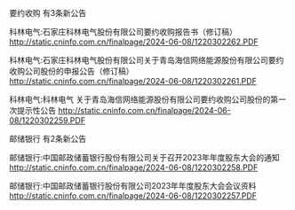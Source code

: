 要约收购 有3条新公告 

科林电气:石家庄科林电气股份有限公司要约收购报告书（修订稿） http://static.cninfo.com.cn/finalpage/2024-06-08/1220302262.PDF 

科林电气:石家庄科林电气股份有限公司关于青岛海信网络能源股份有限公司要约收购公司股份的申报公告（修订稿） http://static.cninfo.com.cn/finalpage/2024-06-08/1220302261.PDF 

科林电气:科林电气 关于青岛海信网络能源股份有限公司要约收购公司股份的第一次提示性公告 http://static.cninfo.com.cn/finalpage/2024-06-08/1220302259.PDF 

邮储银行 有2条新公告 

邮储银行:中国邮政储蓄银行股份有限公司关于召开2023年年度股东大会的通知 http://static.cninfo.com.cn/finalpage/2024-06-08/1220302258.PDF 

邮储银行:中国邮政储蓄银行股份有限公司2023年年度股东大会会议资料 http://static.cninfo.com.cn/finalpage/2024-06-08/1220302257.PDF 

